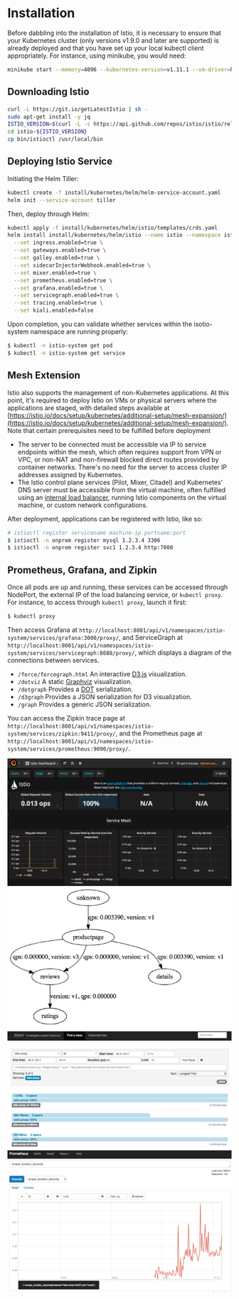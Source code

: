# Installation

Before dabbling into the installation of Istio, it is necessary to ensure that your Kubernetes cluster (only versions v1.9.0 and later are supported) is already deployed and that you have set up your local kubectl client appropriately. For instance, using minikube, you would need:

```bash
minikube start --memory=4096 --kubernetes-version=v1.11.1 --vm-driver=hyperkit
```

## Downloading Istio

```bash
curl -L https://git.io/getLatestIstio | sh -
sudo apt-get install -y jq
ISTIO_VERSION=$(curl -L -s https://api.github.com/repos/istio/istio/releases/latest | jq -r .tag_name)
cd istio-${ISTIO_VERSION}
cp bin/istioctl /usr/local/bin
```

## Deploying Istio Service

Initiating the Helm Tiller:

```bash
kubectl create -f install/kubernetes/helm/helm-service-account.yaml
helm init --service-account tiller
```

Then, deploy through Helm:

```bash
kubectl apply -f install/kubernetes/helm/istio/templates/crds.yaml
helm install install/kubernetes/helm/istio --name istio --namespace istio-system \
  --set ingress.enabled=true \
  --set gateways.enabled=true \
  --set galley.enabled=true \
  --set sidecarInjectorWebhook.enabled=true \
  --set mixer.enabled=true \
  --set prometheus.enabled=true \
  --set grafana.enabled=true \
  --set servicegraph.enabled=true \
  --set tracing.enabled=true \
  --set kiali.enabled=false
```

Upon completion, you can validate whether services within the isotio-system namespace are running properly:

```bash
$ kubectl -n istio-system get pod
$ kubectl -n istio-system get service
```

## Mesh Extension

Istio also supports the management of non-Kubernetes applications. At this point, it's required to deploy Istio on VMs or physical servers where the applications are staged, with detailed steps available at [https://istio.io/docs/setup/kubernetes/additional-setup/mesh-expansion/](https://istio.io/docs/setup/kubernetes/additional-setup/mesh-expansion/). Note that certain prerequisites need to be fulfilled before deployment

* The server to be connected must be accessible via IP to service endpoints within the mesh, which often requires support from VPN or VPC, or non-NAT and non-firewall blocked direct routes provided by container networks. There's no need for the server to access cluster IP addresses assigned by Kubernetes.
* The Istio control plane services (Pilot, Mixer, Citadel) and Kubernetes’ DNS server must be accessible from the virtual machine, often fulfilled using an [internal load balancer](https://kubernetes.io/docs/concepts/services-networking/service/#internal-load-balancer), running Istio components on the virtual machine, or custom network configurations. 

After deployment, applications can be registered with Istio, like so:

```bash
# istioctl register servicename machine-ip portname:port
$ istioctl -n onprem register mysql 1.2.3.4 3306
$ istioctl -n onprem register svc1 1.2.3.4 http:7000
```

## Prometheus, Grafana, and Zipkin

Once all pods are up and running, these services can be accessed through NodePort, the external IP of the load balancing service, or `kubectl proxy`. For instance, to access through `kubectl proxy`, launch it first:

```bash
$ kubectl proxy
```
Then access Grafana at `http://localhost:8001/api/v1/namespaces/istio-system/services/grafana:3000/proxy/`, and ServiceGraph at `http://localhost:8001/api/v1/namespaces/istio-system/services/servicegraph:8088/proxy/`, which displays a diagram of the connections between services.

* `/force/forcegraph.html` An interactive [D3.js](https://d3js.org/) visualization.
* `/dotviz` A static [Graphviz](https://www.graphviz.org/) visualization.
* `/dotgraph` Provides a [DOT](https://en.wikipedia.org/wiki/DOT_%28graph_description_language%29) serialization.
* `/d3graph` Provides a JSON serialization for D3 visualization.
* `/graph` Provides a generic JSON serialization.

You can access the Zipkin trace page at `http://localhost:8001/api/v1/namespaces/istio-system/services/zipkin:9411/proxy/`, and the Prometheus page at `http://localhost:8001/api/v1/namespaces/istio-system/services/prometheus:9090/proxy/`.

![](../../.gitbook/assets/grafana%20%2810%29.png)
![](../../.gitbook/assets/servicegraph%20%282%29.png)
![](../../.gitbook/assets/zipkin%20%283%29.png)
![](../../.gitbook/assets/prometheus%20%288%29.png)

